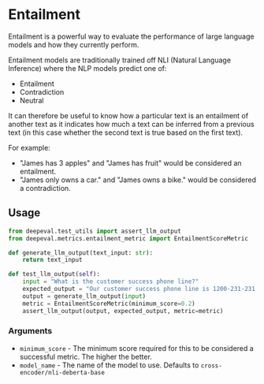 # Entailment

Entailment is a powerful way to evaluate the performance of large language models and how they currently perform.

Entailment models are traditionally trained off NLI (Natural Language Inference) where the NLP models predict one of: 

- Entailment
- Contradiction
- Neutral

It can therefore be useful to know how a particular text is an entailment of another text as it indicates how much a text can be inferred from a previous text (in this case whether the second text is true based on the first text).

For example:
- "James has 3 apples" and "James has fruit" would be considered an entailment.
- "James only owns a car." and "James owns a bike." would be considered a contradiction.

## Usage

```python
from deepeval.test_utils import assert_llm_output
from deepeval.metrics.entailment_metric import EntailmentScoreMetric

def generate_llm_output(text_input: str):
    return text_input

def test_llm_output(self):
    input = "What is the customer success phone line?"
    expected_output = "Our customer success phone line is 1200-231-231."
    output = generate_llm_output(input)
    metric = EntailmentScoreMetric(minimum_score=0.2)
    assert_llm_output(output, expected_output, metric=metric)

```

### Arguments

- `minimum_score` - The minimum score required for this to be considered a successful metric. The higher the better.
- `model_name` - The name of the model to use. Defaults to `cross-encoder/nli-deberta-base`
